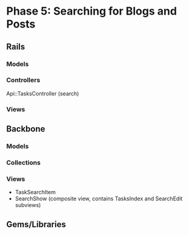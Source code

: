 # Phase 5: Searching for Blogs and Posts

## Rails
### Models

### Controllers
Api::TasksController (search)

### Views

## Backbone
### Models

### Collections

### Views
* TaskSearchItem
* SearchShow (composite view, contains TasksIndex and SearchEdit subviews)

## Gems/Libraries

